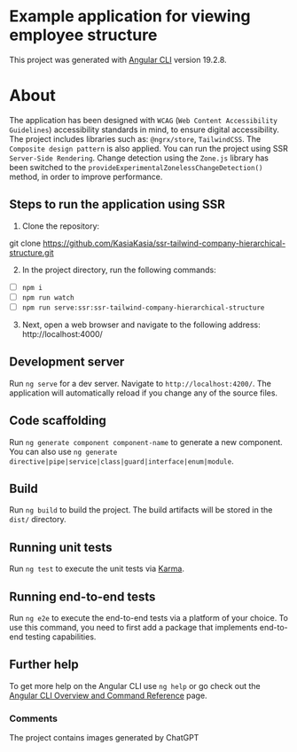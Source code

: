 # Example application for viewing employee structure 

This project was generated with [Angular CLI](https://github.com/angular/angular-cli) version 19.2.8.

# About

The application has been designed with `WCAG` (`Web Content Accessibility Guidelines`) accessibility standards in mind, to ensure digital accessibility.
The project includes libraries such as: `@ngrx/store`, `TailwindCSS`. The `Composite design pattern` is also applied. You can run the project using SSR `Server-Side Rendering`.
Change detection using the `Zone.js` library has been switched to the `provideExperimentalZonelessChangeDetection()` method, in order to improve performance.

## Steps to run the application using SSR

1. Clone the repository:

git clone https://github.com/KasiaKasia/ssr-tailwind-company-hierarchical-structure.git

2. In the project directory, run the following commands:

- [ ] `npm i`
- [ ] `npm run watch`
- [ ] `npm run serve:ssr:ssr-tailwind-company-hierarchical-structure`

3. Next, open a web browser and navigate to the following address: http://localhost:4000/


## Development server

Run `ng serve` for a dev server. Navigate to `http://localhost:4200/`. The application will automatically reload if you change any of the source files.

## Code scaffolding

Run `ng generate component component-name` to generate a new component. You can also use `ng generate directive|pipe|service|class|guard|interface|enum|module`.

## Build

Run `ng build` to build the project. The build artifacts will be stored in the `dist/` directory.

## Running unit tests

Run `ng test` to execute the unit tests via [Karma](https://karma-runner.github.io).

## Running end-to-end tests

Run `ng e2e` to execute the end-to-end tests via a platform of your choice. To use this command, you need to first add a package that implements end-to-end testing capabilities.

## Further help

To get more help on the Angular CLI use `ng help` or go check out the [Angular CLI Overview and Command Reference](https://angular.io/cli) page.

### Comments
The project contains images generated by ChatGPT

